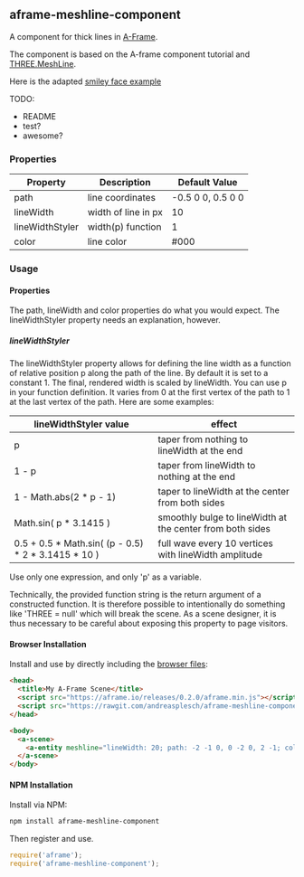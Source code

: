 ## aframe-meshline-component

A component for thick lines in [A-Frame](https://aframe.io).

The component is based on the A-frame component tutorial and [THREE.MeshLine](https://github.com/spite/THREE.MeshLine).

Here is the adapted [smiley face example](http://andreasplesch.github.io/aframe-meshline-component/basic/index.html)

TODO:
- README
- test?
- awesome?

### Properties

| Property | Description | Default Value |
| -------- | ----------- | ------------- |
|    path      |    line coordinates         |    -0.5 0 0, 0.5 0 0           |
| lineWidth | width of line in px | 10 |
| lineWidthStyler | width(p) function | 1 |
| color | line color | #000 |

### Usage

#### Properties

The path, lineWidth and color properties do what you would expect. The lineWidthStyler property needs an explanation, however.

##### lineWidthStyler

The lineWidthStyler property allows for defining the line width as a function of relative position p along the path of the line. By default it is set to a constant 1. The final, rendered width is scaled by lineWidth. You can use p in your function definition. It varies from 0 at the first vertex of the path to 1 at the last vertex of the path. Here are some examples:

| lineWidthStyler value | effect |
| --------------------- | ------ |
| p | taper from nothing to lineWidth at the end |
| 1 - p | taper from lineWidth to nothing at the end |
| 1 - Math.abs(2 * p - 1) | taper to lineWidth at the center from both sides |
| Math.sin( p * 3.1415 ) | smoothly bulge to lineWidth at the center from both sides |
| 0.5 + 0.5 * Math.sin( (p - 0.5) * 2 * 3.1415 * 10 ) | full wave every 10 vertices with lineWidth amplitude |

Use only one expression, and only 'p' as a variable.

Technically, the provided function string is the return argument of a constructed function. It is therefore possible to intentionally do something like 'THREE = null' which will break the scene. As a scene designer, it is thus necessary to be careful about exposing this property to page visitors.
 
#### Browser Installation

Install and use by directly including the [browser files](dist):

```html
<head>
  <title>My A-Frame Scene</title>
  <script src="https://aframe.io/releases/0.2.0/aframe.min.js"></script>
  <script src="https://rawgit.com/andreasplesch/aframe-meshline-component/master/dist/aframe-meshline-component.min.js"></script>
</head>

<body>
  <a-scene>
    <a-entity meshline="lineWidth: 20; path: -2 -1 0, 0 -2 0, 2 -1; color: #E20049"></a-entity>
  </a-scene>
</body>
```

#### NPM Installation

Install via NPM:

```bash
npm install aframe-meshline-component
```

Then register and use.

```js
require('aframe');
require('aframe-meshline-component');
```
